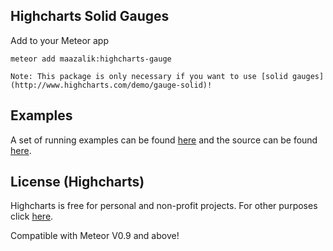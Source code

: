 ## Highcharts Solid Gauges

Add to your Meteor app

```
meteor add maazalik:highcharts-gauge
```

```
Note: This package is only necessary if you want to use [solid gauges](http://www.highcharts.com/demo/gauge-solid)!
```

## Examples
A set of running examples can be found [here](http://highcharts-demo.meteor.com/) and the source can be found [here](https://github.com/jhuenges/highcharts-demo).

## License (Highcharts)

Highcharts is free for personal and non-profit projects. For other purposes click [here](http://shop.highsoft.com/highcharts.html).


Compatible with Meteor V0.9 and above!
